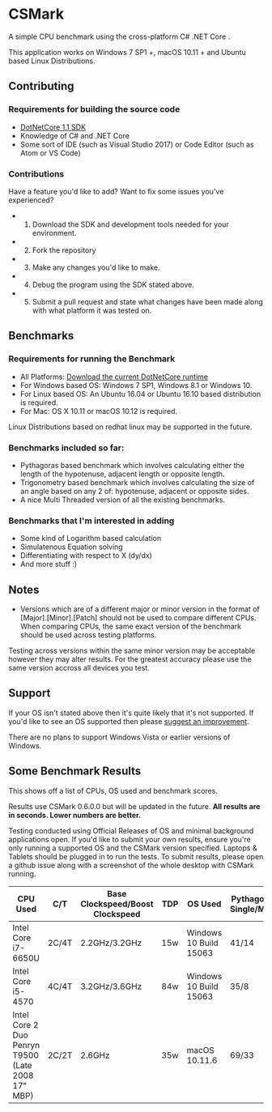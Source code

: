 # CSMark
A simple CPU benchmark using the cross-platform C# .NET Core .

This application works on Windows 7 SP1 +, macOS 10.11 + and Ubuntu based Linux Distributions.

## Contributing

### Requirements for building the source code
* [DotNetCore 1.1 SDK](https://www.microsoft.com/net/download/core#/sdk)
* Knowledge of C# and .NET Core
* Some sort of IDE (such as Visual Studio 2017) or Code Editor (such as Atom or VS Code)

### Contributions
Have a feature you'd like to add? Want to fix some issues you've experienced?
* 1. Download the SDK and development tools needed for your environment.
* 2. Fork the repository
* 3. Make any changes you'd like to make.
* 4. Debug the program using the SDK stated above. 
* 5. Submit a pull request and state what changes have been made along with what platform it was tested on.

## Benchmarks

### Requirements for running the Benchmark
* All Platforms: [Download the current DotNetCore runtime](https://www.microsoft.com/net/download/core#/runtime)
* For Windows based OS: Windows 7 SP1, Windows 8.1 or Windows 10.
* For Linux based OS: An Ubuntu 16.04 or Ubuntu 16.10 based distribution is required.
* For Mac: OS X 10.11 or macOS 10.12 is required.

Linux Distributions based on redhat linux may be supported in the future.

### Benchmarks included so far:
* Pythagoras based benchmark which involves calculating either the length of the hypotenuse, adjacent length or opposite length.
* Trigonometry based benchmark which involves calculating the size of an angle based on any 2 of: hypotenuse, adjacent or opposite sides.
* A nice Multi Threaded version of all the existing benchmarks.

### Benchmarks that I'm interested in adding
* Some kind of Logarithm based calculation
* Simulatenous Equation solving
* Differentiating with respect to X (dy/dx)
* And more stuff :)

## Notes
* Versions which are of a different major or minor version in the format of [Major].[Minor].[Patch] should not be used to compare different CPUs.
When comparing CPUs, the same exact version of the benchmark should be used across testing platforms.

Testing across versions within the same minor version may be acceptable however they may alter results. For the greatest accuracy please use the same version accross all devices you test.

## Support  
If your OS isn't stated above then it's quite likely that it's not supported.
If you'd like to see an OS supported then please [suggest an improvement](https://github.com/AluminiumTech/CSMark/issues/).

There are no plans to support Windows Vista or earlier versions of Windows.

## Some Benchmark Results
This shows off a list of CPUs, OS used and benchmark scores.

Results use CSMark 0.6.0.0 but will be updated in the future.
**All results are in seconds. Lower numbers are better.**

Testing conducted using Official Releases of OS and minimal background applications open.
If you'd like to submit your own results, ensure you're only running a supported OS and the CSMark version specified. Laptops & Tablets should be plugged in to run the tests. To submit results, please open a github issue along with a screenshot of the whole desktop with CSMark running.

| CPU Used            | C/T   | Base Clockspeed/Boost Clockspeed | TDP   |  OS Used                | Pythagoras Single/Multi | Trigonometry Single/Multi | Percentage Error Single/Multi |
|---------------------|-------|-----------------------------------|-------|-------------------------|-------------------------|-------------------|-----------|
| Intel Core i7-6650U | 2C/4T |  2.2GHz/3.2GHz |   15w |  Windows 10 Build 15063 | 41/14 | 61/18 | 27/9 |
| Intel Core i5-4570 | 4C/4T | 3.2GHz/3.6GHz  | 84w |  Windows 10 Build 15063 | 35/8  | 54/10 | 24/5 |
| Intel Core 2 Duo Penryn T9500 (Late 2008 17" MBP) | 2C/2T | 2.6GHz  | 35w | macOS 10.11.6 | 69/33 | 146/56 | 63/21 |
